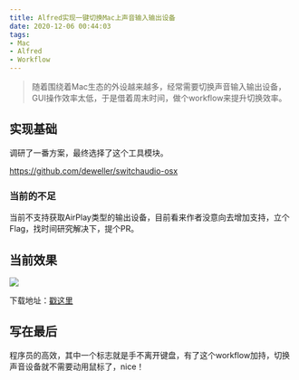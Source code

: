 ```yaml
---
title: Alfred实现一键切换Mac上声音输入输出设备
date: 2020-12-06 00:44:03
tags:
- Mac
- Alfred
- Workflow
---
```

>  随着围绕着Mac生态的外设越来越多，经常需要切换声音输入输出设备，GUI操作效率太低，于是借着周末时间，做个workflow来提升切换效率。


## 实现基础
调研了一番方案，最终选择了这个工具模块。

https://github.com/deweller/switchaudio-osx

### 当前的不足
当前不支持获取AirPlay类型的输出设备，目前看来作者没意向去增加支持，立个Flag，找时间研究解决下，提个PR。

## 当前效果


![](https://static.1991421.cn/2020/2020-12-06-004446.gif)

下载地址：[戳这里](https://github.com/alanhg/alfred-workflows/tree/master/switch-audio)

## 写在最后
程序员的高效，其中一个标志就是手不离开键盘，有了这个workflow加持，切换声音设备就不需要动用鼠标了，nice！